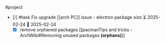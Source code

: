 #project 

- [/] #task Fix upgrade [[arch PC]] issue - electron package size ⏳ 2025-02-24 📅 2025-02-24
	- [x] remove orphaned packages [[pacmanTips and tricks - ArchWiki#Removing unused packages **(orphans)**]]
